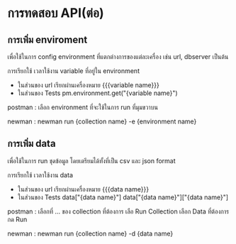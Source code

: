 # การทดสอบ API(ต่อ)

## การเพิ่ม enviroment

เพื่อใช้ในการ config environment ที่แตกต่างการของแต่ละเครื่อง เช่น url, dbserver เป็นต้น

การเรียกใช้ เวลาใช้งาน variable ที่อยู่ใน environment

- ในส่วนของ url เรียกผ่านเครื่องหมาย {{{variable name}}}
- ในส่วนของ Tests pm.environment.get("{variable name}")

postman : เลือก environment ที่จะใช้ในการ run ที่มุมขวาบน

newman : newman run {collection name} -e {environment name}

## การเพิ่ม data

เพื่อใช้ในการ run ชุดข้อมูล โดยเตรียมได้ทั้งที่เป็น csv และ json format

การเรียกใช้ เวลาใช้งาน data

- ในส่วนของ url เรียกผ่านเครื่องหมาย {{{data name}}}
- ในส่วนของ Tests data["{data name}"] data["{data name}"]["{data name}"]

postman : เลือกที่ ... ของ collection ที่ต้องการ เลือ Run Collection เลือก Data ที่ต้องการ กด Run

newman : newman run {collection name} -d {data name}
